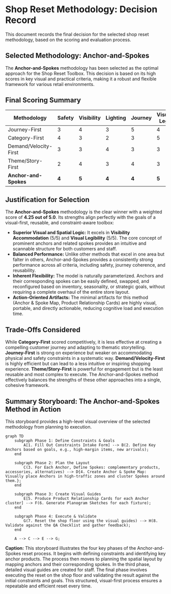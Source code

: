# Shop Reset Methodology: Decision Record

This document records the final decision for the selected shop reset methodology, based on the scoring and evaluation process.

## Selected Methodology: Anchor-and-Spokes

The **Anchor-and-Spokes** methodology has been selected as the optimal approach for the Shop Reset Toolbox. This decision is based on its high scores in key visual and practical criteria, making it a robust and flexible framework for various retail environments.

## Final Scoring Summary

| Methodology | Safety | Visibility | Lighting | Journey | Visual Leg. | Layout Fid. | Reusability | Time | Cognitive | **Weighted Score** |
|---|---|---|---|---|---|---|---|---|---|---|
| Journey-First | 3 | 4 | 3 | 5 | 4 | 4 | 4 | 3 | 3 | **3.75** |
| Category-First | 4 | 3 | 2 | 3 | 5 | 5 | 5 | 4 | 4 | **3.85** |
| Demand/Velocity-First | 3 | 3 | 4 | 3 | 3 | 3 | 3 | 5 | 4 | **3.30** |
| Theme/Story-First | 2 | 4 | 3 | 4 | 3 | 3 | 2 | 2 | 2 | **3.05** |
| **Anchor-and-Spokes** | **4** | **5** | **4** | **4** | **5** | **4** | **4** | **4** | **4** | **4.25** |

## Justification for Selection

The **Anchor-and-Spokes** methodology is the clear winner with a weighted score of **4.25 out of 5.0**. Its strengths align perfectly with the goals of a visual-first, reusable, and constraint-aware toolbox:

*   **Superior Visual and Spatial Logic:** It excels in **Visibility Accommodation** (5/5) and **Visual Legibility** (5/5). The core concept of prominent anchors and related spokes provides an intuitive and scannable structure for both customers and staff.
*   **Balanced Performance:** Unlike other methods that excel in one area but falter in others, Anchor-and-Spokes provides a consistently strong performance across all criteria, including safety, journey coherence, and reusability.
*   **Inherent Flexibility:** The model is naturally parameterized. Anchors and their corresponding spokes can be easily defined, swapped, and reconfigured based on inventory, seasonality, or strategic goals, without requiring a complete overhaul of the entire store layout.
*   **Action-Oriented Artifacts:** The minimal artifacts for this method (Anchor & Spoke Map, Product Relationship Cards) are highly visual, portable, and directly actionable, reducing cognitive load and execution time.

## Trade-Offs Considered

While **Category-First** scored competitively, it is less effective at creating a compelling customer journey and adapting to thematic storytelling. **Journey-First** is strong on experience but weaker on accommodating physical and safety constraints in a systematic way. **Demand/Velocity-First** is highly efficient but can lead to a less intuitive or inspiring shopping experience. **Theme/Story-First** is powerful for engagement but is the least reusable and most complex to execute. The Anchor-and-Spokes method effectively balances the strengths of these other approaches into a single, cohesive framework.

## Summary Storyboard: The Anchor-and-Spokes Method in Action

This storyboard provides a high-level visual overview of the selected methodology from planning to execution.

```mermaid
graph TD
    subgraph Phase 1: Define Constraints & Goals
        A[1. Fill Out Constraints Intake Form] --> B(2. Define Key Anchors based on goals, e.g., high-margin items, new arrivals);
    end

    subgraph Phase 2: Plan the Layout
        C(3. For Each Anchor, Define Spokes: complementary products, accessories, alternatives) --> D{4. Create Anchor & Spoke Map: Visually place Anchors in high-traffic zones and cluster Spokes around them.};
    end

    subgraph Phase 3: Create Visual Guides
        E[5. Produce Product Relationship Cards for each Anchor cluster] --> F(6. Generate Planogram Sketches for each fixture);
    end

    subgraph Phase 4: Execute & Validate
        G(7. Reset the shop floor using the visual guides) --> H(8. Validate against the QA Checklist and gather feedback);
    end

    A --> C --> E --> G;
```

**Caption:** This storyboard illustrates the four key phases of the Anchor-and-Spokes reset process. It begins with defining constraints and identifying key anchor products. The process then moves to planning the spatial layout by mapping anchors and their corresponding spokes. In the third phase, detailed visual guides are created for staff. The final phase involves executing the reset on the shop floor and validating the result against the initial constraints and goals. This structured, visual-first process ensures a repeatable and efficient reset every time.
